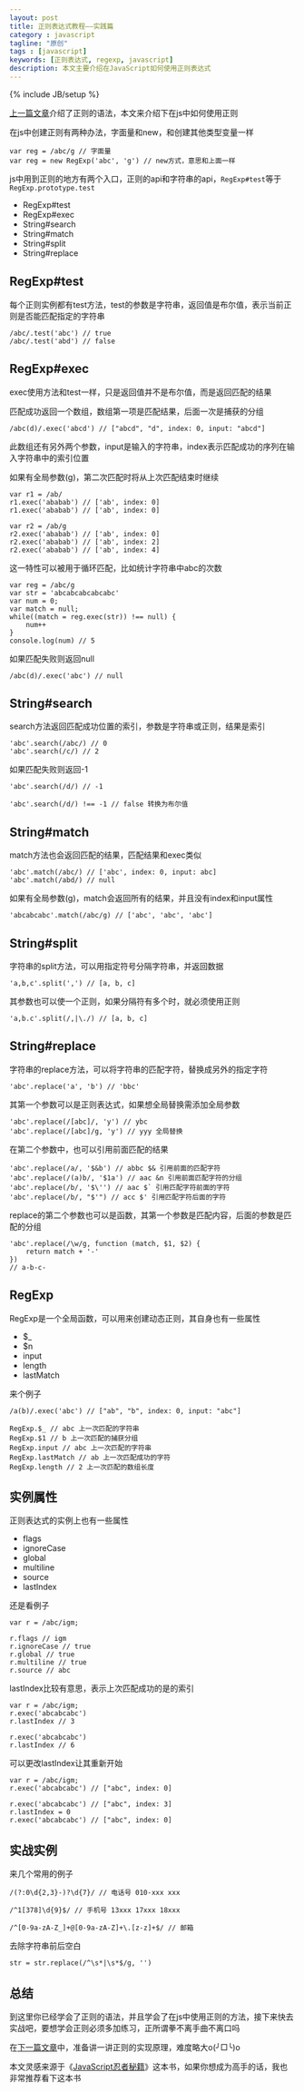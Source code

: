 ```yaml
---
layout: post
title: 正则表达式教程——实践篇
category : javascript
tagline: "原创"
tags : [javascript]
keywords: [正则表达式, regexp, javascript]
description: 本文主要介绍在JavaScript如何使用正则表达式
---
```

{% include JB/setup %}

[上一篇文章](http://yanhaijing.com/javascript/2017/08/06/regexp-syntax/)介绍了正则的语法，本文来介绍下在js中如何使用正则

在js中创建正则有两种办法，字面量和new，和创建其他类型变量一样

    var reg = /abc/g // 字面量
    var reg = new RegExp('abc', 'g') // new方式，意思和上面一样

js中用到正则的地方有两个入口，正则的api和字符串的api，`RegExp#test`等于`RegExp.prototype.test`

- RegExp#test
- RegExp#exec
- String#search
- String#match
- String#split
- String#replace

## RegExp#test
每个正则实例都有test方法，test的参数是字符串，返回值是布尔值，表示当前正则是否能匹配指定的字符串

    /abc/.test('abc') // true
    /abc/.test('abd') // false

## RegExp#exec
exec使用方法和test一样，只是返回值并不是布尔值，而是返回匹配的结果

匹配成功返回一个数组，数组第一项是匹配结果，后面一次是捕获的分组

    /abc(d)/.exec('abcd') // ["abcd", "d", index: 0, input: "abcd"]

此数组还有另外两个参数，input是输入的字符串，index表示匹配成功的序列在输入字符串中的索引位置

如果有全局参数(g)，第二次匹配时将从上次匹配结束时继续

    var r1 = /ab/
    r1.exec('ababab') // ['ab', index: 0]
    r1.exec('ababab') // ['ab', index: 0]

    var r2 = /ab/g
    r2.exec('ababab') // ['ab', index: 0]
    r2.exec('ababab') // ['ab', index: 2]
    r2.exec('ababab') // ['ab', index: 4]

这一特性可以被用于循环匹配，比如统计字符串中abc的次数

    var reg = /abc/g
    var str = 'abcabcabcabcabc'
    var num = 0;
    var match = null;
    while((match = reg.exec(str)) !== null) {
        num++
    }
    console.log(num) // 5

如果匹配失败则返回null

    /abc(d)/.exec('abc') // null

## String#search
search方法返回匹配成功位置的索引，参数是字符串或正则，结果是索引

    'abc'.search(/abc/) // 0
    'abc'.search(/c/) // 2

如果匹配失败则返回-1
    
    'abc'.search(/d/) // -1

    'abc'.search(/d/) !== -1 // false 转换为布尔值

## String#match
match方法也会返回匹配的结果，匹配结果和exec类似

    'abc'.match(/abc/) // ['abc', index: 0, input: abc]
    'abc'.match(/abd/) // null

如果有全局参数(g)，match会返回所有的结果，并且没有index和input属性

    'abcabcabc'.match(/abc/g) // ['abc', 'abc', 'abc']

## String#split
字符串的split方法，可以用指定符号分隔字符串，并返回数据

    'a,b,c'.split(',') // [a, b, c]

其参数也可以使一个正则，如果分隔符有多个时，就必须使用正则

    'a,b.c'.split(/,|\./) // [a, b, c]

## String#replace
字符串的replace方法，可以将字符串的匹配字符，替换成另外的指定字符

    'abc'.replace('a', 'b') // 'bbc'

其第一个参数可以是正则表达式，如果想全局替换需添加全局参数

    'abc'.replace(/[abc]/, 'y') // ybc
    'abc'.replace(/[abc]/g, 'y') // yyy 全局替换

在第二个参数中，也可以引用前面匹配的结果

    'abc'.replace(/a/, '$&b') // abbc $& 引用前面的匹配字符
    'abc'.replace(/(a)b/, '$1a') // aac &n 引用前面匹配字符的分组
    'abc'.replace(/b/, '$\'') // aac $` 引用匹配字符前面的字符
    'abc'.replace(/b/, "$'") // acc $' 引用匹配字符后面的字符

replace的第二个参数也可以是函数，其第一个参数是匹配内容，后面的参数是匹配的分组

    'abc'.replace(/\w/g, function (match, $1, $2) {
        return match + '-'
    })
    // a-b-c-

## RegExp
RegExp是一个全局函数，可以用来创建动态正则，其自身也有一些属性

- $_
- $n
- input
- length
- lastMatch

来个例子

    /a(b)/.exec('abc') // ["ab", "b", index: 0, input: "abc"]

    RegExp.$_ // abc 上一次匹配的字符串
    RegExp.$1 // b 上一次匹配的捕获分组
    RegExp.input // abc 上一次匹配的字符串
    RegExp.lastMatch // ab 上一次匹配成功的字符
    RegExp.length // 2 上一次匹配的数组长度

## 实例属性
正则表达式的实例上也有一些属性

- flags
- ignoreCase
- global
- multiline
- source
- lastIndex

还是看例子

    var r = /abc/igm;

    r.flags // igm
    r.ignoreCase // true
    r.global // true
    r.multiline // true
    r.source // abc

lastIndex比较有意思，表示上次匹配成功的是的索引

    var r = /abc/igm;
    r.exec('abcabcabc')
    r.lastIndex // 3

    r.exec('abcabcabc')
    r.lastIndex // 6

可以更改lastIndex让其重新开始

    var r = /abc/igm;
    r.exec('abcabcabc') // ["abc", index: 0]

    r.exec('abcabcabc') // ["abc", index: 3]
    r.lastIndex = 0
    r.exec('abcabcabc') // ["abc", index: 0]

## 实战实例
来几个常用的例子
        
    /(?:0\d{2,3}-)?\d{7}/ // 电话号 010-xxx xxx

    /^1[378]\d{9}$/ // 手机号 13xxx 17xxx 18xxx

    /^[0-9a-zA-Z_]+@[0-9a-zA-Z]+\.[z-z]+$/ // 邮箱

去除字符串前后空白

    str = str.replace(/^\s*|\s*$/g, '')

## 总结
到这里你已经学会了正则的语法，并且学会了在js中使用正则的方法，接下来快去实战吧，要想学会正则必须多加练习，正所谓拳不离手曲不离口吗

在[下一篇文章](http://yanhaijing.com/javascript/2017/11/29/regexp-principle/)中，准备讲一讲正则的实现原理，难度略大o(╯□╰)o

本文灵感来源于《[JavaScript忍者秘籍](https://www.amazon.cn/gp/product/B016DWSEWO/ref=as_li_qf_sp_asin_il_tl?ie=UTF8&camp=536&creative=3200&creativeASIN=B016DWSEWO&linkCode=as2&tag=yanhaijing-23)》这本书，如果你想成为高手的话，我也非常推荐看下这本书
